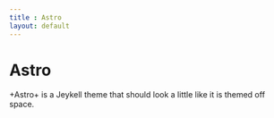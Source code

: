 ```yaml
---
title : Astro
layout: default
---
```


# Astro
+Astro+ is a Jeykell theme that should look a little like it is themed off space.